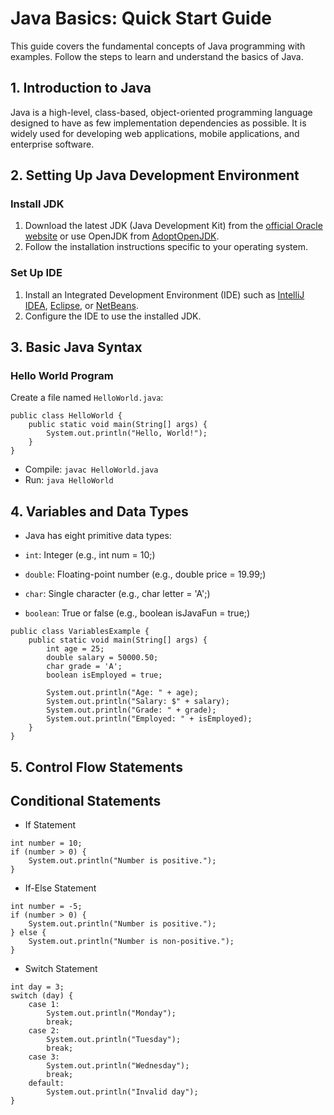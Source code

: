 # Java Basics: Quick Start Guide

This guide covers the fundamental concepts of Java programming with examples. Follow the steps to learn and understand the basics of Java.

## 1. Introduction to Java

Java is a high-level, class-based, object-oriented programming language designed to have as few implementation dependencies as possible. It is widely used for developing web applications, mobile applications, and enterprise software.

## 2. Setting Up Java Development Environment

### Install JDK

1. Download the latest JDK (Java Development Kit) from the [official Oracle website](https://www.oracle.com/java/technologies/javase-jdk11-downloads.html) or use OpenJDK from [AdoptOpenJDK](https://adoptium.net/).
2. Follow the installation instructions specific to your operating system.

### Set Up IDE

1. Install an Integrated Development Environment (IDE) such as [IntelliJ IDEA](https://www.jetbrains.com/idea/download/), [Eclipse](https://www.eclipse.org/downloads/), or [NetBeans](https://netbeans.apache.org/download/index.html).
2. Configure the IDE to use the installed JDK.

## 3. Basic Java Syntax

### Hello World Program

Create a file named `HelloWorld.java`:

```
public class HelloWorld {
    public static void main(String[] args) {
        System.out.println("Hello, World!");
    }
}
```

* Compile: `javac HelloWorld.java`
* Run: `java HelloWorld`

## 4. Variables and Data Types
* Java has eight primitive data types:

* `int`: Integer (e.g., int num = 10;)
* `double`: Floating-point number (e.g., double price = 19.99;)
* `char`: Single character (e.g., char letter = 'A';)
* `boolean`: True or false (e.g., boolean isJavaFun = true;)

```
public class VariablesExample {
    public static void main(String[] args) {
        int age = 25;
        double salary = 50000.50;
        char grade = 'A';
        boolean isEmployed = true;

        System.out.println("Age: " + age);
        System.out.println("Salary: $" + salary);
        System.out.println("Grade: " + grade);
        System.out.println("Employed: " + isEmployed);
    }
}
```

## 5. Control Flow Statements
## Conditional Statements
* If Statement
```
int number = 10;
if (number > 0) {
    System.out.println("Number is positive.");
}
```
* If-Else Statement
```
int number = -5;
if (number > 0) {
    System.out.println("Number is positive.");
} else {
    System.out.println("Number is non-positive.");
}
```
* Switch Statement
```
int day = 3;
switch (day) {
    case 1:
        System.out.println("Monday");
        break;
    case 2:
        System.out.println("Tuesday");
        break;
    case 3:
        System.out.println("Wednesday");
        break;
    default:
        System.out.println("Invalid day");
}
```